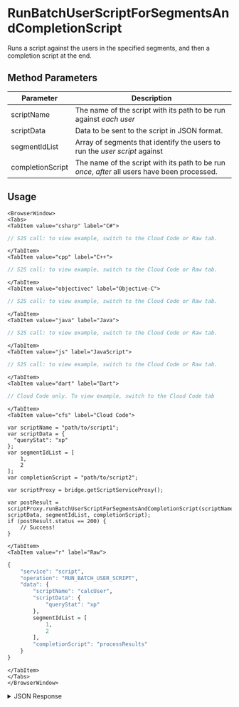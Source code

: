 # RunBatchUserScriptForSegmentsAndCompletionScript

Runs a script against the users in the specified segments, and then a completion script at the end.

<PartialServop service_name="script" operation_name="RUN_BATCH_USER_SCRIPT" />

## Method Parameters
Parameter | Description
--------- | -----------
scriptName | The name of the script with its path to be run against *each user* 
scriptData | Data to be sent to the script in JSON format.
segmentIdList | Array of segments that identify the users to run the *user script* against
completionScript| The name of the script with its path to be run *once*, *after* all users have been processed.

## Usage

```mdx-code-block
<BrowserWindow>
<Tabs>
<TabItem value="csharp" label="C#">
```

```csharp
// S2S call: to view example, switch to the Cloud Code or Raw tab.
```

```mdx-code-block
</TabItem>
<TabItem value="cpp" label="C++">
```

```cpp
// S2S call: to view example, switch to the Cloud Code or Raw tab.
```

```mdx-code-block
</TabItem>
<TabItem value="objectivec" label="Objective-C">
```

```objectivec
// S2S call: to view example, switch to the Cloud Code or Raw tab.
```

```mdx-code-block
</TabItem>
<TabItem value="java" label="Java">
```

```java
// S2S call: to view example, switch to the Cloud Code or Raw tab.
```

```mdx-code-block
</TabItem>
<TabItem value="js" label="JavaScript">
```

```javascript
// S2S call: to view example, switch to the Cloud Code or Raw tab.
```

```mdx-code-block
</TabItem>
<TabItem value="dart" label="Dart">
```

```dart
// Cloud Code only. To view example, switch to the Cloud Code tab
```

```mdx-code-block
</TabItem>
<TabItem value="cfs" label="Cloud Code">
```

```cfscript
var scriptName = "path/to/script1";
var scriptData = {
  "queryStat": "xp"
};
var segmentIdList = [
	1,
	2
];
var completionScript = "path/to/script2";

var scriptProxy = bridge.getScriptServiceProxy();

var postResult = scriptProxy.runBatchUserScriptForSegmentsAndCompletionScript(scriptName, scriptData, segmentIdList, completionScript);
if (postResult.status == 200) {
    // Success!
}
```

```mdx-code-block
</TabItem>
<TabItem value="r" label="Raw">
```

```r
{
	"service": "script",
	"operation": "RUN_BATCH_USER_SCRIPT",
	"data": {
		"scriptName": "calcUser",
		"scriptData": {
			"queryStat": "xp"
		},
		segmentIdList = [
			1,
			2
		],
		"completionScript": "processResults"
	}
}
```

```mdx-code-block
</TabItem>
</Tabs>
</BrowserWindow>
```

<details>
<summary>JSON Response</summary>

```json
{
	"packetId": 1,
	"messageResponses": [{
		"status": 200,
		"data": {
		}
	}]
}
```
</details>

